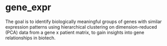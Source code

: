 # gene_expr
The goal is to identify biologically meaningful groups of genes with similar expression patterns using hierarchical clustering on dimension-reduced (PCA) data from a gene x patient matrix, to gain insights into gene relationships in biotech.
